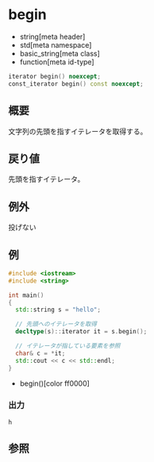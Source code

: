 # begin
* string[meta header]
* std[meta namespace]
* basic_string[meta class]
* function[meta id-type]

```cpp
iterator begin() noexcept;
const_iterator begin() const noexcept;
```

## 概要
文字列の先頭を指すイテレータを取得する。


## 戻り値
先頭を指すイテレータ。


## 例外
投げない


## 例
```cpp example
#include <iostream>
#include <string>

int main()
{
  std::string s = "hello";

  // 先頭へのイテレータを取得
  decltype(s)::iterator it = s.begin();

  // イテレータが指している要素を参照
  char& c = *it;
  std::cout << c << std::endl;
}
```
* begin()[color ff0000]

### 出力
```
h
```

## 参照
